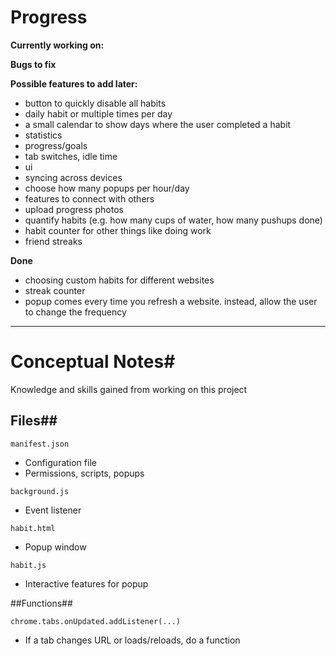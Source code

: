 # Progress #

**Currently working on:**


**Bugs to fix**

**Possible features to add later:**
* button to quickly disable all habits
* daily habit or multiple times per day
* a small calendar to show days where the user completed a habit
* statistics
* progress/goals
* tab switches, idle time
* ui
* syncing across devices
* choose how many popups per hour/day
* features to connect with others
* upload progress photos
* quantify habits (e.g. how many cups of water, how many pushups done)
* habit counter for other things like doing work
* friend streaks

**Done**
* choosing custom habits for different websites
* streak counter
* popup comes every time you refresh a website. instead, allow the user to change the frequency

-----------------------------

# Conceptual Notes#

Knowledge and skills gained from working on this project

## Files##

```manifest.json```
* Configuration file
* Permissions, scripts, popups

```background.js```
* Event listener

```habit.html```
* Popup window

```habit.js```
* Interactive features for popup

##Functions##

```chrome.tabs.onUpdated.addListener(...)```
* If a tab changes URL or loads/reloads, do a function